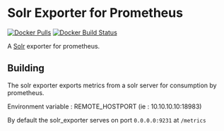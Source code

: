 # Solr Exporter for Prometheus

[![Docker Pulls](https://img.shields.io/docker/pulls/noony/prometheus-solr-exporter.svg?maxAge=604800)][hub]
[![Docker Build Status](https://img.shields.io/docker/build/noony/prometheus-solr-exporter.svg)][hub]

A [Solr](http://lucene.apache.org/solr/) exporter for prometheus.

## Building

The solr exporter exports metrics from a solr server for
consumption by prometheus.

Environment variable : REMOTE_HOSTPORT (ie : 10.10.10.10:18983)

By default the solr\_exporter serves on port `0.0.0.0:9231` at `/metrics`

[hub]: https://hub.docker.com/r/noony/prometheus-solr-exporter/